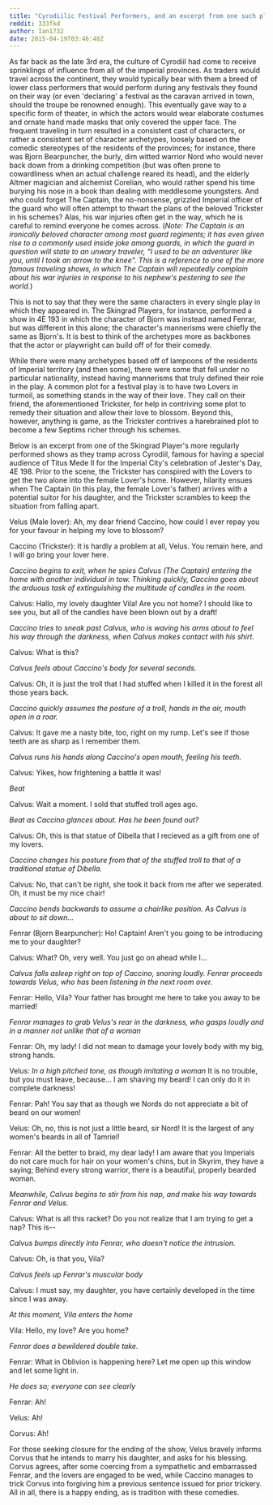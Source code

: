 ```yaml
---
title: "Cyrodiilic Festival Performers, and an excerpt from one such play."
reddit: 333fkd
author: Ian1732
date: 2015-04-19T03:46:48Z
---
```


As far back as the late 3rd era, the culture of Cyrodiil had come to receive sprinklings of influence from all of the imperial provinces. As traders would travel across the continent, they would typically bear with them a breed of lower class performers that would perform during any festivals they found on their way (or even 'declaring' a festival as the caravan arrived in town, should the troupe be renowned enough). This eventually gave way to a specific form of theater, in which the actors would wear elaborate costumes and ornate hand made masks that only covered the upper face. The frequent traveling in turn resulted in a consistent cast of characters, or rather a consistent set of character archetypes, loosely based on the comedic stereotypes of the residents of the provinces; for instance, there was Bjorn Bearpuncher, the burly, dim witted warrior Nord who would never back down from a drinking competition (but was often prone to cowardliness when an actual challenge reared its head), and the elderly Altmer magician and alchemist Corelian, who would rather spend his time burying his nose in a book than dealing with meddlesome youngsters. And who could forget The Captain, the no-nonsense, grizzled Imperial officer of the guard who will often attempt to thwart the plans of the beloved Trickster in his schemes? Alas, his war injuries often get in the way, which he is careful to remind everyone he comes across. (*Note: The Captain is an ironically beloved character among most guard regiments; it has even given rise to a commonly used inside joke among guards, in which the guard in question will state to an unwary traveler, "I used to be an adventurer like you, until I took an arrow to the knee". This is a reference to one of the more famous traveling shows, in which The Captain will repeatedly complain about his war injuries in response to his nephew's pestering to see the world.*) 

This is not to say that they were the same characters in every single play in which they appeared in. The Skingrad Players, for instance, performed a show in 4E 193 in which the character of Bjorn was instead named Fenrar, but was different in this alone; the character's mannerisms were chiefly the same as Bjorn's. It is best to think of the archetypes more as backbones that the actor or playwright can build off of for their comedy.

While there were many archetypes based off of lampoons of the residents of Imperial territory (and then some), there were some that fell under no particular nationality, instead having mannerisms that truly defined their role in the play. A common plot for a festival play is to have two Lovers in turmoil, as something stands in the way of their love. They call on their friend, the aforementioned Trickster, for help in contriving some plot to remedy their situation and allow their love to blossom. Beyond this, however, anything is game, as the Trickster contrives a harebrained plot to become a few Septims richer through his schemes.

Below is an excerpt from one of the Skingrad Player's more regularly performed shows as they tramp across Cyrodiil, famous for having a special audience of Titus Mede II for the Imperial City's celebration of Jester's Day, 4E 198. Prior to the scene, the Trickster has conspired with the Lovers to get the two alone into the female Lover's home. However, hilarity ensues when The Captain (in this play, the female Lover's father) arrives with a potential suitor for his daughter, and the Trickster scrambles to keep the situation from falling apart.

Velus (Male lover): Ah, my dear friend Caccino, how could I ever repay you for your favour in helping my love to blossom?

Caccino (Trickster): It is hardly a problem at all, Velus. You remain here, and I will go bring your lover here.

*Caccino begins to exit, when he spies Calvus (The Captain) entering the home with another individual in tow. Thinking quickly, Caccino goes about the arduous task of extinguishing the multitude of candles in the room.*

Calvus: Hallo, my lovely daughter Vila! Are you not home? I should like to see you, but all of the candles have been blown out by a draft!

*Caccino tries to sneak past Calvus, who is waving his arms about to feel his way through the darkness, when Calvus makes contact with his shirt.*

Calvus: What is this?

*Calvus feels about Caccino's body for several seconds.*

Calvus: Oh, it is just the troll that I had stuffed when I killed it in the forest all those years back.

*Caccino quickly assumes the posture of a troll, hands in the air, mouth open in a roar.*

Calvus: It gave me a nasty bite, too, right on my rump. Let's see if those teeth are as sharp as I remember them.

*Calvus runs his hands along Caccino's open mouth, feeling his teeth.*

Calvus: Yikes, how frightening a battle it was!

*Beat*

Calvus: Wait a moment. I sold that stuffed troll ages ago.

*Beat as Caccino glances about. Has he been found out?*

Calvus: Oh, this is that statue of Dibella that I recieved as a gift from one of my lovers.

*Caccino changes his posture from that of the stuffed troll to that of a traditional statue of Dibella.*

Calvus: No, that can't be right, she took it back from me after we seperated. Oh, it must be my nice chair!

*Caccino bends backwards to assume a chairlike position. As Calvus is about to sit down...*

Fenrar (Bjorn Bearpuncher): Ho! Captain! Aren't you going to be introducing me to your daughter?

Calvus: What? Oh, very well. You just go on ahead while I...

*Calvus falls asleep right on top of Caccino, snoring loudly. Fenrar proceeds towards Velus, who has been listening in the next room over.*

Fenrar: Hello, Vila? Your father has brought me here to take you away to be married!

*Fenrar manages to grab Velus's rear in the darkness, who gasps loudly and in a manner not unlike that of a woman*

Fenrar: Oh, my lady! I did not mean to damage your lovely body with my big, strong hands.

Velus: *In a high pitched tone, as though imitating a woman* It is no trouble, but you must leave, because... I am shaving my beard! I can only do it in complete darkness!

Fenrar: Pah! You say that as though we Nords do not appreciate a bit of beard on our women!

Velus: Oh, no, this is not just a little beard, sir Nord! It is the largest of any women's beards in all of Tamriel!

Fenrar: All the better to braid, my dear lady! I am aware that you Imperials do not care much for hair on your women's chins, but in Skyrim, they have a saying; Behind every strong warrior, there is a beautiful, properly bearded woman.

*Meanwhile, Calvus begins to stir from his nap, and make his way towards Fenrar and Velus.*

Calvus: What is all this racket? Do you not realize that I am trying to get a nap? This is--

*Calvus bumps directly into Fenrar, who doesn't notice the intrusion.*

Calvus: Oh, is that you, Vila?

*Calvus feels up Fenrar's muscular body*

Calvus: I must say, my daughter, you have certainly developed in the time since I was away.

*At this moment, Vila enters the home*

Vila: Hello, my love? Are you home?

*Fenrar does a bewildered double take.*

Fenrar: What in Oblivion is happening here? Let me open up this window and let some light in.

*He does so; everyone can see clearly*

Fenrar: Ah!

Velus: Ah!

Corvus: Ah!



For those seeking closure for the ending of the show, Velus bravely informs Corvus that he intends to marry his daughter, and asks for his blessing. Corvus agrees, after some coercing from a sympathetic and embarrassed Fenrar, and the lovers are engaged to be wed, while Caccino manages to trick Corvus into forgiving him a previous sentence issued for prior trickery. All in all, there is a happy ending, as is tradition with these comedies.

